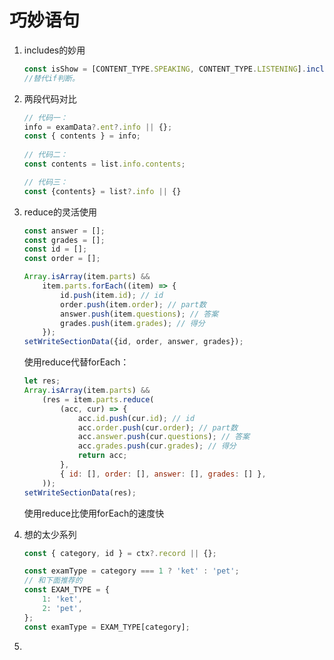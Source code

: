 # 巧妙语句

1. includes的妙用
    
    ```jsx
    const isShow = [CONTENT_TYPE.SPEAKING, CONTENT_TYPE.LISTENING].includes(category) 
    //替代if判断。
    ```
    
2. 两段代码对比
    
    ```jsx
    // 代码一：
    info = examData?.ent?.info || {};
    const { contents } = info;
    	
    // 代码二：
    const contents = list.info.contents;
    
    // 代码三：
    const {contents} = list?.info || {}
    ```
    
3. reduce的灵活使用
    
    ```jsx
    const answer = [];
    const grades = [];
    const id = [];
    const order = [];
    
    Array.isArray(item.parts) &&
        item.parts.forEach((item) => {
            id.push(item.id); // id
            order.push(item.order); // part数
            answer.push(item.questions); // 答案
            grades.push(item.grades); // 得分
        });
    setWriteSectionData({id, order, answer, grades});
    ```
    
    使用reduce代替forEach：
    
    ```jsx
    let res;
    Array.isArray(item.parts) &&
        (res = item.parts.reduce(
            (acc, cur) => {
                acc.id.push(cur.id); // id
                acc.order.push(cur.order); // part数
                acc.answer.push(cur.questions); // 答案
                acc.grades.push(cur.grades); // 得分
                return acc;
            },
            { id: [], order: [], answer: [], grades: [] },
        ));
    setWriteSectionData(res);
    ```
    
    使用reduce比使用forEach的速度快
    
4. 想的太少系列
    
    ```jsx
    const { category, id } = ctx?.record || {};
    
    const examType = category === 1 ? 'ket' : 'pet';
    // 和下面推荐的
    const EXAM_TYPE = {
        1: 'ket',
        2: 'pet',
    };
    const examType = EXAM_TYPE[category];
    ```
    
5.